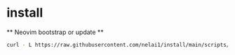 # install

** Neovim bootstrap or update **
```bash
curl - L https://raw.githubusercontent.com/nelai1/install/main/scripts/nvim.py | python3
```
